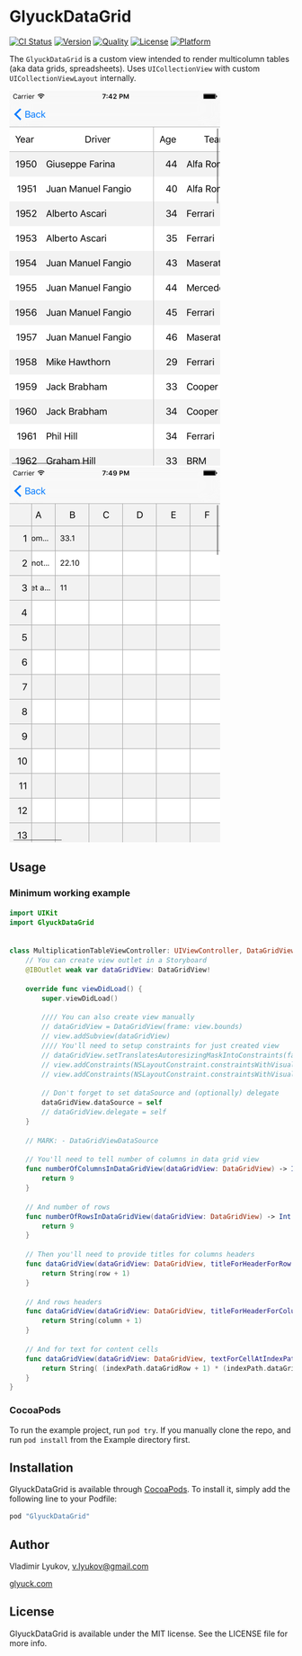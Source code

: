 # GlyuckDataGrid

[![CI Status](http://img.shields.io/travis/Glyuck/GlyuckDataGrid.svg?style=flat)](https://travis-ci.org/Glyuck/GlyuckDataGrid)
[![Version](https://img.shields.io/cocoapods/v/GlyuckDataGrid.svg?style=flat)](http://cocoapods.org/pods/GlyuckDataGrid)
[![Quality](https://apps.e-sites.nl/cocoapodsquality/GlyuckDataGrid/badge.svg)](https://cocoapods.org/pods/GlyuckDataGrid/quality)
[![License](https://img.shields.io/cocoapods/l/GlyuckDataGrid.svg?style=flat)](http://cocoapods.org/pods/GlyuckDataGrid)
[![Platform](https://img.shields.io/cocoapods/p/GlyuckDataGrid.svg?style=flat)](http://cocoapods.org/pods/GlyuckDataGrid)

The `GlyuckDataGrid` is a custom view intended to render multicolumn tables (aka data grids, spreadsheets). Uses `UICollectionView` with custom `UICollectionViewLayout` internally. 

![Screenshot](https://raw.githubusercontent.com/glyuck/GlyuckDataGrid/master/Example/screenshot_01.png) ![Screenshot](https://raw.githubusercontent.com/glyuck/GlyuckDataGrid/master/Example/screenshot_02.png)

## Usage

### Minimum working example

```swift
import UIKit
import GlyuckDataGrid


class MultiplicationTableViewController: UIViewController, DataGridViewDataSource {
    // You can create view outlet in a Storyboard
    @IBOutlet weak var dataGridView: DataGridView!

    override func viewDidLoad() {
        super.viewDidLoad()

        //// You can also create view manually
        // dataGridView = DataGridView(frame: view.bounds)
        // view.addSubview(dataGridView)
        //// You'll need to setup constraints for just created view
        // dataGridView.setTranslatesAutoresizingMaskIntoConstraints(false)
        // view.addConstraints(NSLayoutConstraint.constraintsWithVisualFormat("V:|-0.0-[dataGridView]-0.0-|", options: nil, metrics: nil, views: ["dataGridView": dataGridView]))
        // view.addConstraints(NSLayoutConstraint.constraintsWithVisualFormat("H:|-0.0-[dataGridView]-0.0-|", options: nil, metrics: nil, views: ["dataGridView": dataGridView]))

        // Don't forget to set dataSource and (optionally) delegate
        dataGridView.dataSource = self
        // dataGridView.delegate = self
    }

    // MARK: - DataGridViewDataSource

    // You'll need to tell number of columns in data grid view
    func numberOfColumnsInDataGridView(dataGridView: DataGridView) -> Int {
        return 9
    }

    // And number of rows
    func numberOfRowsInDataGridView(dataGridView: DataGridView) -> Int {
        return 9
    }

    // Then you'll need to provide titles for columns headers
    func dataGridView(dataGridView: DataGridView, titleForHeaderForRow row: Int) -> String {
        return String(row + 1)
    }

    // And rows headers
    func dataGridView(dataGridView: DataGridView, titleForHeaderForColumn column: Int) -> String {
        return String(column + 1)
    }

    // And for text for content cells
    func dataGridView(dataGridView: DataGridView, textForCellAtIndexPath indexPath: NSIndexPath) -> String {
        return String( (indexPath.dataGridRow + 1) * (indexPath.dataGridColumn + 1) )
    }
}
```

### CocoaPods

To run the example project, run `pod try`. If you manually clone the repo, and run `pod install` from the Example directory first. 

## Installation

GlyuckDataGrid is available through [CocoaPods](http://cocoapods.org). To install
it, simply add the following line to your Podfile:

```ruby
pod "GlyuckDataGrid"
```

## Author

Vladimir Lyukov, v.lyukov@gmail.com

[glyuck.com](http://glyuck.com/)

## License

GlyuckDataGrid is available under the MIT license. See the LICENSE file for more info.

